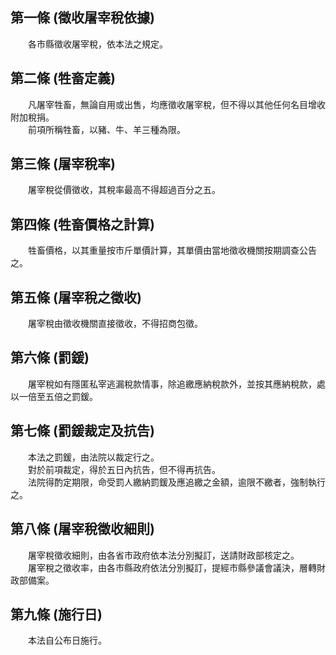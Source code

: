 第一條 (徵收屠宰稅依據)
-----------------------
　　各市縣徵收屠宰稅，依本法之規定。  


第二條 (牲畜定義)
-----------------
　　凡屠宰牲畜，無論自用或出售，均應徵收屠宰稅，但不得以其他任何名目增收附加稅捐。  
　　前項所稱牲畜，以豬、牛、羊三種為限。  


第三條 (屠宰稅率)
-----------------
　　屠宰稅從價徵收，其稅率最高不得超過百分之五。  


第四條 (牲畜價格之計算)
-----------------------
　　牲畜價格，以其重量按市斤單價計算，其單價由當地徵收機關按期調查公告之。  


第五條 (屠宰稅之徵收)
---------------------
　　屠宰稅由徵收機關直接徵收，不得招商包徵。  


第六條 (罰鍰)
-------------
　　屠宰稅如有隱匿私宰逃漏稅款情事，除追繳應納稅款外，並按其應納稅款，處以一倍至五倍之罰鍰。  


第七條 (罰鍰裁定及抗告)
-----------------------
　　本法之罰鍰，由法院以裁定行之。  
　　對於前項裁定，得於五日內抗告，但不得再抗告。  
　　法院得酌定期限，命受罰人繳納罰鍰及應追繳之金額，逾限不繳者，強制執行之。  


第八條 (屠宰稅徵收細則)
-----------------------
　　屠宰稅徵收細則，由各省市政府依本法分別擬訂，送請財政部核定之。  
　　屠宰稅之徵收率，由各市縣政府依法分別擬訂，提經市縣參議會議決，層轉財政部備案。  


第九條 (施行日)
---------------
　　本法自公布日施行。